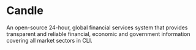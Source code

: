 # Candle
An open-source 24-hour, global financial services system that provides transparent and reliable financial, economic and government information covering all market sectors in CLI.
